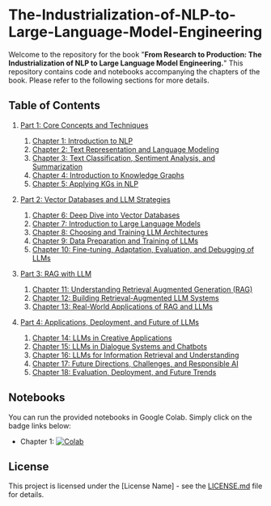 # The-Industrialization-of-NLP-to-Large-Language-Model-Engineering

Welcome to the repository for the book "**From Research to Production: The Industrialization of NLP to Large Language Model Engineering.**" This repository contains code and notebooks accompanying the chapters of the book. Please refer to the following sections for more details.

## Table of Contents

1. [Part 1: Core Concepts and Techniques](#part-1-core-concepts-and-techniques)

   1. [Chapter 1: Introduction to NLP](#chapter-1-introduction-to-nlp)
   2. [Chapter 2: Text Representation and Language Modeling](#chapter-2-text-representation-and-language-modeling)
   3. [Chapter 3: Text Classification, Sentiment Analysis, and Summarization](#chapter-3-text-classification-sentiment-analysis-and-summarization)
   4. [Chapter 4: Introduction to Knowledge Graphs](#chapter-4-introduction-to-knowledge-graphs)
   5. [Chapter 5: Applying KGs in NLP](#chapter-5-applying-kgs-in-nlp)
2. [Part 2: Vector Databases and LLM Strategies](#part-2-vector-databases-and-llm-strategies)

   1. [Chapter 6: Deep Dive into Vector Databases](#chapter-6-deep-dive-into-vector-databases)
   2. [Chapter 7: Introduction to Large Language Models](#chapter-7-introduction-to-large-language-models)
   3. [Chapter 8: Choosing and Training LLM Architectures](#chapter-8-choosing-and-training-llm-architectures)
   4. [Chapter 9: Data Preparation and Training of LLMs](#chapter-9-data-preparation-and-training-of-llms)
   5. [Chapter 10: Fine-tuning, Adaptation, Evaluation, and Debugging of LLMs](#chapter-10-fine-tuning-adaptation-evaluation-and-debugging-of-llms)
3. [Part 3: RAG with LLM](#part-3-rag-with-llm)

   1. [Chapter 11: Understanding Retrieval Augmented Generation (RAG)](#chapter-11-understanding-retrieval-augmented-generation-rag)
   2. [Chapter 12: Building Retrieval-Augmented LLM Systems](#chapter-12-building-retrieval-augmented-llm-systems)
   3. [Chapter 13: Real-World Applications of RAG and LLMs](#chapter-13-real-world-applications-of-rag-and-llms)
4. [Part 4: Applications, Deployment, and Future of LLMs](#part-4-applications-deployment-and-future-of-llms)

   1. [Chapter 14: LLMs in Creative Applications](#chapter-14-llms-in-creative-applications)
   2. [Chapter 15: LLMs in Dialogue Systems and Chatbots](#chapter-15-llms-in-dialogue-systems-and-chatbots)
   3. [Chapter 16: LLMs for Information Retrieval and Understanding](#chapter-16-llms-for-information-retrieval-and-understanding)
   4. [Chapter 17: Future Directions, Challenges, and Responsible AI](#chapter-17-future-directions-challenges-and-responsible-ai)
   5. [Chapter 18: Evaluation, Deployment, and Future Trends](#chapter-18-evaluation-deployment-and-future-trends)

## Notebooks

You can run the provided notebooks in Google Colab. Simply click on the badge links below:

- Chapter 1: [![Colab](https://colab.research.google.com/assets/colab-badge.svg)](link-to-colab-notebook)

<!-- Repeat the above line for each chapter -->

## License

This project is licensed under the [License Name] - see the [LICENSE.md](LICENSE.md) file for details.
